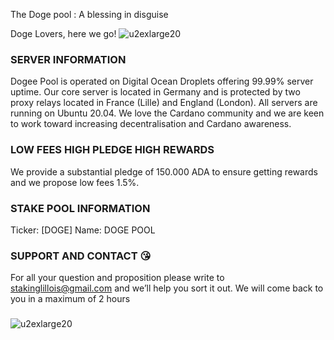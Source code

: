 The Doge pool : A blessing in disguise

Doge Lovers, here we go!
![u2exlarge20](https://renocardano.github.io/Doge/doge_2.png)

### SERVER INFORMATION
Dogee Pool is operated on Digital Ocean Droplets offering 99.99% server uptime. Our core server is located in Germany and is protected by two proxy relays located in France (Lille) and England (London). All servers are running on Ubuntu 20.04. We love the Cardano community and we are keen to work toward increasing decentralisation and Cardano awareness.

### LOW FEES HIGH PLEDGE HIGH REWARDS

We provide a substantial pledge of 150.000 ADA to ensure getting rewards and we propose low fees 1.5%.

### STAKE POOL INFORMATION

Ticker: [DOGE]
Name: DOGE POOL

### SUPPORT AND CONTACT :kissing_heart:

For all your question and proposition please write to stakinglillois@gmail.com and we’ll help you sort it out. We will come back to you in a maximum of 2 hours
### 
![u2exlarge20](https://renocardano.github.io/Doge/maxresdefault.jpg)
